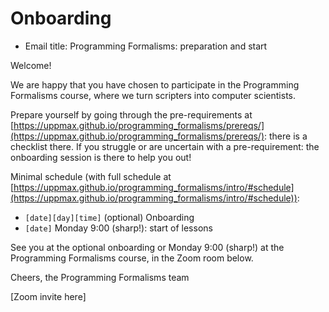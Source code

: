 # Onboarding

- Email title: Programming Formalisms: preparation and start

Welcome!

We are happy that you have chosen to participate
in the Programming Formalisms course,
where we turn scripters into computer scientists.

Prepare yourself by going through the
pre-requirements at
[https://uppmax.github.io/programming_formalisms/prereqs/](https://uppmax.github.io/programming_formalisms/prereqs/):
there is a checklist there. If you struggle or are uncertain
with a pre-requirement: the onboarding session is there to help you out!

Minimal schedule (with full schedule at
[https://uppmax.github.io/programming_formalisms/intro/#schedule](https://uppmax.github.io/programming_formalisms/intro/#schedule)):

- `[date][day][time]` (optional) Onboarding
- `[date]` Monday 9:00 (sharp!): start of lessons

See you at the optional onboarding or Monday 9:00 (sharp!)
at the Programming Formalisms course, in the Zoom room below.

Cheers, the Programming Formalisms team

[Zoom invite here]
